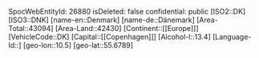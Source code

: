 ﻿---
location: [55.6789,10.5]
type: Country
tags:
- geo/Country
---
SpocWebEntityId: 26880
isDeleted: false
confidential: public
[ISO2::DK]
[ISO3::DNK]
[name-en::Denmark]
[name-de::Dänemark]
[Area-Total::43094]
[Area-Land::42430]
[Continent::[[Europe]]]
[VehicleCode::DK]
[Capital::[[Copenhagen]]]
[Alcohol-l::13.4]
[Language-Id::]
[geo-lon::10.5]
[geo-lat::55.6789]

